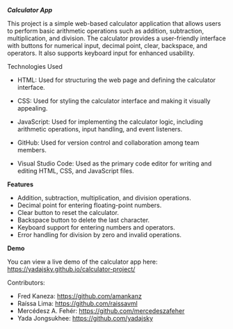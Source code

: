 ***Calculator App***

This project is a simple web-based calculator application that allows users to perform basic arithmetic operations such as addition, subtraction, multiplication, and division. The calculator provides a user-friendly interface with buttons for numerical input, decimal point, clear, backspace, and operators. It also supports keyboard input for enhanced usability.

Technologies Used

* HTML: Used for structuring the web page and defining the calculator interface.

* CSS: Used for styling the calculator interface and making it visually appealing.

* JavaScript: Used for implementing the calculator logic, including arithmetic operations, input handling, and event listeners.
  
* GitHub: Used for version control and collaboration among team members.
  
* Visual Studio Code: Used as the primary code editor for writing and editing HTML, CSS, and JavaScript files.

  
**Features**

- Addition, subtraction, multiplication, and division operations.
- Decimal point for entering floating-point numbers.
- Clear button to reset the calculator.
- Backspace button to delete the last character.
- Keyboard support for entering numbers and operators.
- Error handling for division by zero and invalid operations.

**Demo**

You can view a live demo of the calculator app here: https://yadajsky.github.io/calculator-project/

Contributors:
* Fred Kaneza: https://github.com/amankanz
* Raíssa Lima: https://github.com/raissavml
* Mercédesz A. Fehér: https://github.com/mercedeszafeher
* Yada Jongsukhee: https://github.com/yadajsky
